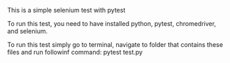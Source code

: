 This is a simple selenium test with pytest

To run this test, you need to have installed python, pytest, chromedriver, and selenium.

To run this test simply go to terminal, navigate to folder that contains these files and run followinf command:
pytest test.py
